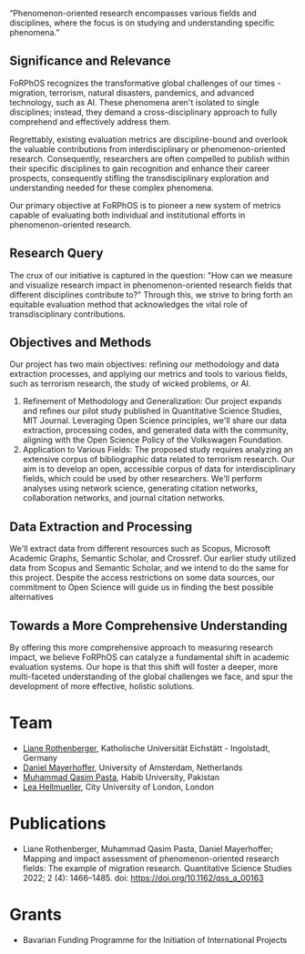 “Phenomenon-oriented research encompasses various fields and disciplines, where the focus is on studying and understanding specific phenomena.”  

## Significance and Relevance
FoRPhOS recognizes the transformative global challenges of our times - migration, terrorism, natural disasters, pandemics, and advanced technology, such as AI. These phenomena aren't isolated to single disciplines; instead, they demand a cross-disciplinary approach to fully comprehend and effectively address them.

Regrettably, existing evaluation metrics are discipline-bound and overlook the valuable contributions from interdisciplinary or phenomenon-oriented research. Consequently, researchers are often compelled to publish within their specific disciplines to gain recognition and enhance their career prospects, consequently stifling the transdisciplinary exploration and understanding needed for these complex phenomena.

Our primary objective at FoRPhOS is to pioneer a new system of metrics capable of evaluating both individual and institutional efforts in phenomenon-oriented research.

## Research Query
The crux of our initiative is captured in the question: "How can we measure and visualize research impact in phenomenon-oriented research fields that different disciplines contribute to?" Through this, we strive to bring forth an equitable evaluation method that acknowledges the vital role of transdisciplinary contributions.

## Objectives and Methods
Our project has two main objectives: refining our methodology and data extraction processes, and applying our metrics and tools to various fields, such as terrorism research, the study of wicked problems, or AI.
1.	Refinement of Methodology and Generalization: Our project expands and refines our pilot study published in Quantitative Science Studies, MIT Journal. Leveraging Open Science principles, we'll share our data extraction, processing codes, and generated data with the community, aligning with the Open Science Policy of the Volkswagen Foundation.
2.	Application to Various Fields: The proposed study requires analyzing an extensive corpus of bibliographic data related to terrorism research. Our aim is to develop an open, accessible corpus of data for interdisciplinary fields, which could be used by other researchers. We'll perform analyses using network science, generating citation networks, collaboration networks, and journal citation networks.

## Data Extraction and Processing
We'll extract data from different resources such as Scopus, Microsoft Academic Graphs, Semantic Scholar, and Crossref. Our earlier study utilized data from Scopus and Semantic Scholar, and we intend to do the same for this project. Despite the access restrictions on some data sources, our commitment to Open Science will guide us in finding the best possible alternatives

## Towards a More Comprehensive Understanding
By offering this more comprehensive approach to measuring research impact, we believe FoRPhOS can catalyze a fundamental shift in academic evaluation systems. Our hope is that this shift will foster a deeper, more multi-faceted understanding of the global challenges we face, and spur the development of more effective, holistic solutions.


# Team
- [Liane Rothenberger](https://www.ku.de/rothenberger-biografie), Katholische Universität Eichstätt - Ingolstadt, Germany
- [Daniel Mayerhoffer](https://www.uva.nl/en/profile/m/a/d.m.mayerhoffer/d.m.mayerhoffer.html), University of Amsterdam, Netherlands
- [Muhammad Qasim Pasta](https://habib.edu.pk/SSE/muhammad-qasim-pasta/), Habib University, Pakistan
- [Lea Hellmueller](https://www.city.ac.uk/about/people/academics/lea-hellmueller), City University of London, London

# Publications
- Liane Rothenberger, Muhammad Qasim Pasta, Daniel Mayerhoffer; Mapping and impact assessment of phenomenon-oriented research fields: The example of migration research. Quantitative Science Studies 2022; 2 (4): 1466–1485. doi: https://doi.org/10.1162/qss_a_00163

# Grants
- Bavarian Funding Programme for the Initiation of International Projects

